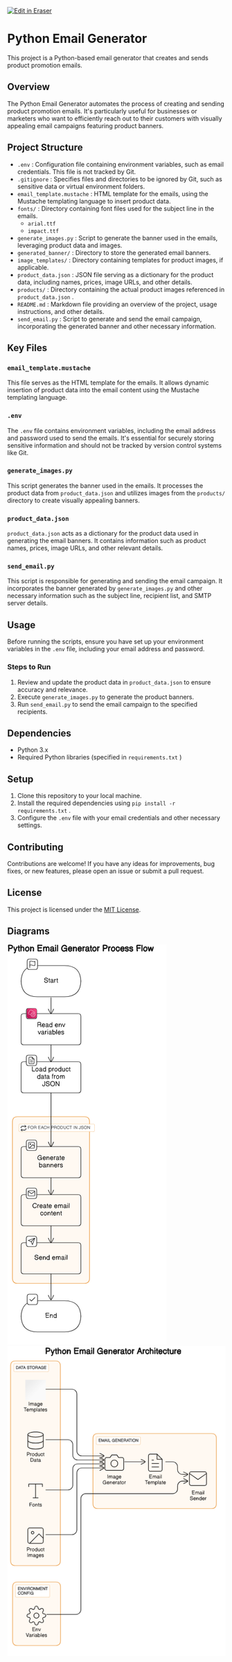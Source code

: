 <p><a target="_blank" href="https://app.eraser.io/workspace/jRNymTTmfHN6AeWjBx66" id="edit-in-eraser-github-link"><img alt="Edit in Eraser" src="https://firebasestorage.googleapis.com/v0/b/second-petal-295822.appspot.com/o/images%2Fgithub%2FOpen%20in%20Eraser.svg?alt=media&amp;token=968381c8-a7e7-472a-8ed6-4a6626da5501"></a></p>

# Python Email Generator
This project is a Python-based email generator that creates and sends product promotion emails.

## Overview
The Python Email Generator automates the process of creating and sending product promotion emails. It's particularly useful for businesses or marketers who want to efficiently reach out to their customers with visually appealing email campaigns featuring product banners.

## Project Structure
- `.env` : Configuration file containing environment variables, such as email credentials. This file is not tracked by Git.
- `.gitignore` : Specifies files and directories to be ignored by Git, such as sensitive data or virtual environment folders.
- `email_template.mustache` : HTML template for the emails, using the Mustache templating language to insert product data.
- `fonts/` : Directory containing font files used for the subject line in the emails.
    - `arial.ttf` 
    - `impact.ttf` 
- `generate_images.py` : Script to generate the banner used in the emails, leveraging product data and images.
- `generated_banner/` : Directory to store the generated email banners.
- `image_templates/` : Directory containing templates for product images, if applicable.
- `product_data.json` : JSON file serving as a dictionary for the product data, including names, prices, image URLs, and other details.
- `products/` : Directory containing the actual product images referenced in `product_data.json` .
- `README.md` : Markdown file providing an overview of the project, usage instructions, and other details.
- `send_email.py` : Script to generate and send the email campaign, incorporating the generated banner and other necessary information.
## Key Files
### `email_template.mustache` 
This file serves as the HTML template for the emails. It allows dynamic insertion of product data into the email content using the Mustache templating language.

### `.env` 
The `.env` file contains environment variables, including the email address and password used to send the emails. It's essential for securely storing sensitive information and should not be tracked by version control systems like Git.

### `generate_images.py` 
This script generates the banner used in the emails. It processes the product data from `product_data.json` and utilizes images from the `products/` directory to create visually appealing banners.

### `product_data.json` 
`product_data.json` acts as a dictionary for the product data used in generating the email banners. It contains information such as product names, prices, image URLs, and other relevant details.

### `send_email.py` 
This script is responsible for generating and sending the email campaign. It incorporates the banner generated by `generate_images.py` and other necessary information such as the subject line, recipient list, and SMTP server details.

## Usage
Before running the scripts, ensure you have set up your environment variables in the `.env` file, including your email address and password.

### Steps to Run
1. Review and update the product data in `product_data.json`  to ensure accuracy and relevance.
2. Execute `generate_images.py`  to generate the product banners.
3. Run `send_email.py`  to send the email campaign to the specified recipients.
## Dependencies
- Python 3.x
- Required Python libraries (specified in `requirements.txt` )
## Setup
1. Clone this repository to your local machine.
2. Install the required dependencies using `pip install -r requirements.txt` .
3. Configure the `.env`  file with your email credentials and other necessary settings.
## Contributing
Contributions are welcome! If you have any ideas for improvements, bug fixes, or new features, please open an issue or submit a pull request.

## License
This project is licensed under the [﻿MIT License](LICENSE).


<!-- eraser-additional-content -->
## Diagrams
<!-- eraser-additional-files -->
<a href="/README-Python Email Generator Process Flow-1.eraserdiagram" data-element-id="3KL4AjYC8mk4Uu7IRCoYP"><img src="/.eraser/jRNymTTmfHN6AeWjBx66___3Jivg2tjMecMlrHwbIVIBR8f7U03___---diagram----7395e4bebad83261eb9fe113a9d8081e-Python-Email-Generator-Process-Flow.png" alt="" data-element-id="3KL4AjYC8mk4Uu7IRCoYP" /></a>
<a href="/README-Python Email Generator Architecture-2.eraserdiagram" data-element-id="nbLB0fF4k0v_-_Qhps7IU"><img src="/.eraser/jRNymTTmfHN6AeWjBx66___3Jivg2tjMecMlrHwbIVIBR8f7U03___---diagram----5e63610888c5e496c172c2dae38ead42-Python-Email-Generator-Architecture.png" alt="" data-element-id="nbLB0fF4k0v_-_Qhps7IU" /></a>
<!-- end-eraser-additional-files -->
<!-- end-eraser-additional-content -->
<!--- Eraser file: https://app.eraser.io/workspace/jRNymTTmfHN6AeWjBx66 --->
